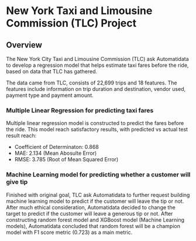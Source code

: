 # New York Taxi and Limousine Commission (TLC) Project
## Overview
The New York City Taxi and Limousine Commission (TLC) ask Automatidata to develop a regression model that helps estimate taxi fares before the ride, based on data that TLC has gathered.

The data came from TLC, consists of 22,699 trips and 18 features. The features include information on trip duration and destination, vendor used, payment type and payment amount.

### Multiple Linear Regression for predicting taxi fares
Multiple linear regression model is constructed to predict the fares before the ride. This model reach satisfactory results, with predicted vs actual test result reach:
- Coefficient of Determinaton: 0.868
- MAE: 2.134 (Mean Abosulte Error)
- RMSE: 3.785 (Root of Mean Squared Error)

### Machine Learning model for predicting whether a customer will give tip
Finished with original goal, TLC ask Automatidata to further request building machine learning model to predict if the customer will leave the tip or not. After much ethical consideration, Automatidata decided to change the target to predict if the customer will leave a generous tip or not.
After constructing random forest model and XGBoost model (Machine Learning models), Automatidata concluded that random forest will be a champion model with F1 score metric (0.723) as a main metric.
